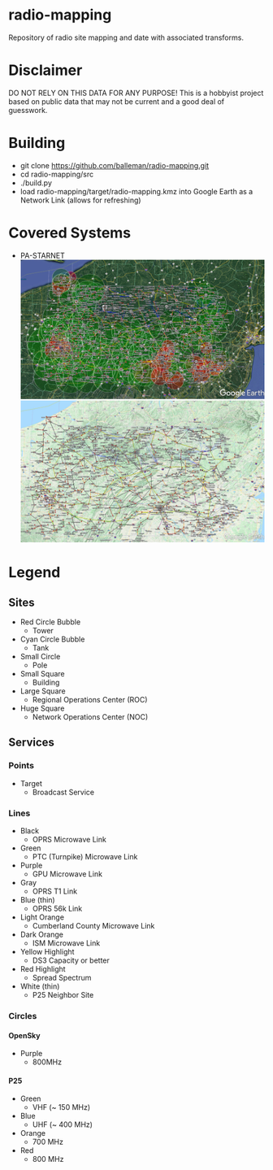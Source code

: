 # radio-mapping
Repository of radio site mapping and date with associated transforms.

# Disclaimer
DO NOT RELY ON THIS DATA FOR ANY PURPOSE!  This is a hobbyist project based on public data that may not be current and a good deal of guesswork.

# Building
* git clone https://github.com/balleman/radio-mapping.git
* cd radio-mapping/src
* ./build.py
* load radio-mapping/target/radio-mapping.kmz into Google Earth as a Network Link (allows for refreshing)

# Covered Systems
* PA-STARNET
  ![PA-STARNET P25 Map](/img/pastarnet-p25.jpg?raw=true "PA-STARNET P25 Map")
  ![PA-STARNET Sites Map](/img/pastarnet-sites.jpg?raw=true "PA-STARNET Sites Map")

# Legend
## Sites
* Red Circle Bubble
  * Tower
* Cyan Circle Bubble
  * Tank
* Small Circle
  * Pole
* Small Square
  * Building
* Large Square
  * Regional Operations Center (ROC)
* Huge Square
  * Network Operations Center (NOC)
## Services
### Points
* Target
  * Broadcast Service
### Lines
* Black
  * OPRS Microwave Link
* Green
  * PTC (Turnpike) Microwave Link
* Purple
  * GPU Microwave Link
* Gray
  * OPRS T1 Link
* Blue (thin)
  * OPRS 56k Link
* Light Orange
  * Cumberland County Microwave Link
* Dark Orange
  * ISM Microwave Link
* Yellow Highlight
  * DS3 Capacity or better
* Red Highlight
  * Spread Spectrum
* White (thin)
  * P25 Neighbor Site
### Circles
#### OpenSky
* Purple
  * 800MHz
#### P25
* Green
  * VHF (~ 150 MHz)
* Blue
  * UHF (~ 400 MHz)
* Orange
  * 700 MHz
* Red
  * 800 MHz
